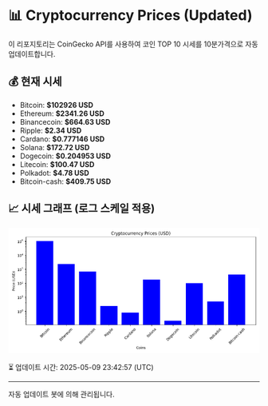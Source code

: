 
# 📊 Cryptocurrency Prices (Updated)

이 리포지토리는 CoinGecko API를 사용하여 코인 TOP 10 시세를 10분가격으로 자동 업데이트합니다.

## 💰 현재 시세
- Bitcoin: **$102926 USD**
- Ethereum: **$2341.26 USD**
- Binancecoin: **$664.63 USD**
- Ripple: **$2.34 USD**
- Cardano: **$0.777146 USD**
- Solana: **$172.72 USD**
- Dogecoin: **$0.204953 USD**
- Litecoin: **$100.47 USD**
- Polkadot: **$4.78 USD**
- Bitcoin-cash: **$409.75 USD**

## 📈 시세 그래프 (로그 스케일 적용)
![Crypto Prices](crypto_prices.png)

⏳ 업데이트 시간: 2025-05-09 23:42:57 (UTC)

---
자동 업데이트 봇에 의해 관리됩니다.
